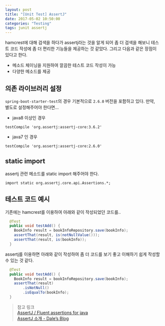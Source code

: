 ```yaml
---
layout: post
title: "[Unit Test] AssertJ"
date: 2017-05-02 10:50:00
categories: "Testing"
tags: junit assertj
---
```


hamcrest에 대해 검색을 하다가 assertj라는 것을 알게 되어 좀 더 검색을 해보니 테스트 코드 작성에 좀 더 편리한 기능들을 제공하는 것 같았다.
그리고 다음과 같은 장점이 있다고 한다.
* 메소드 체이닝을 지원하여 깔끔한 테스트 코드 작성이 가능
* 다양한 메소드를 제공

## 의존 라이브러리 설정
`spring-boot-starter-test`의 경우 기본적으로 `2.6.0` 버전을 포함하고 있다.
만약, 별도로 설정해주어야 한다면…
* java8 이상인 경우
```
testCompile 'org.assertj:assertj-core:3.6.2'
```
* java7 인 경우
```
testCompile 'org.assertj:assertj-core:2.6.0'
```

## static import
assertj 관련 메소드를 static import 해주어야 한다.
```
import static org.assertj.core.api.Assertions.*;
```

## 테스트 코드 예시
기존에는 hamcrest를 이용하여 아래와 같이 작성되었던 코드를..
```java
  @Test
  public void testAdd() {
    BookInfo result = bookInfoRepository.save(bookInfo);
    assertThat(result, is(notNullValue()));
    assertThat(result, is(bookInfo));
  }
```

assertj를 이용하면 아래와 같이 작성하여 좀 더 코드를 보기 좋고 이해하기 쉽게 작성할 수 있는 것 같다.
```java
  @Test
  public void testAdd() {
    BookInfo result = bookInfoRepository.save(bookInfo);
    assertThat(result)
        .isNotNull()
        .isEqualTo(bookInfo);
  }
```

> 참고 링크  
> [AssertJ / Fluent assertions for java](http://joel-costigliola.github.io/assertj/index.html)  
> [AssertJ 소개 - Dale’s Blog](http://www.daleseo.com/java/assertj/)  